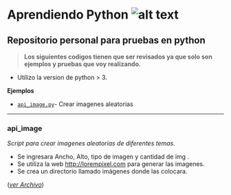 [logo]: https://bugs.python.org/@@file/favicon.ico "Logo"

# Aprendiendo Python ![alt text][logo]

## Repositorio personal para pruebas en python 

>**Los siguientes codigos tienen que ser revisados ya que solo son ejemplos y pruebas que voy realizando.**

+ Utilizo la version de python > 3. 

**Ejemplos**

+ [`api_image.py`](#api_image)- Crear imagenes aleatorias

***

### **api_image** 

*Script para crear imagenes aleatorias de diferentes temas.*

+ Se ingresara Ancho, Alto, tipo de imagen y cantidad de img . 
+ Se utiliza la web http://lorempixel.com para generar las imagenes. 
+ Se crea un directorio llamado imágenes donde las colocara.

(*[ver Archivo](../master/api_image.py)*)

 <i class="icon-file"></i>
